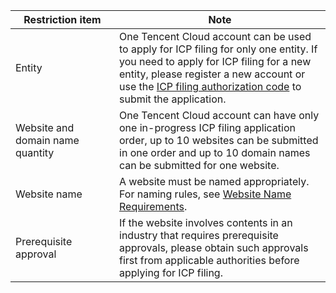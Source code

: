 ﻿<style>
table th:first-of-type {
    width: 150px;
}
</style>

| **Restriction item**     | Note                                                     |
| -------------- | ------------------------------------------------------------ |
| Entity           | One Tencent Cloud account can be used to apply for ICP filing for only one entity. If you need to apply for ICP filing for a new entity, please register a new account or use the [ICP filing authorization code](https://cloud.tencent.com/document/product/243/9713) to submit the application. |
| Website and domain name quantity | One Tencent Cloud account can have only one in-progress ICP filing application order, up to 10 websites can be submitted in one order and up to 10 domain names can be submitted for one website. |
| Website name       | A website must be named appropriately. For naming rules, see [Website Name Requirements](https://cloud.tencent.com/document/product/243/11740). |
| Prerequisite approval      | If the website involves contents in an industry that requires prerequisite approvals, please obtain such approvals first from applicable authorities before applying for ICP filing. |

